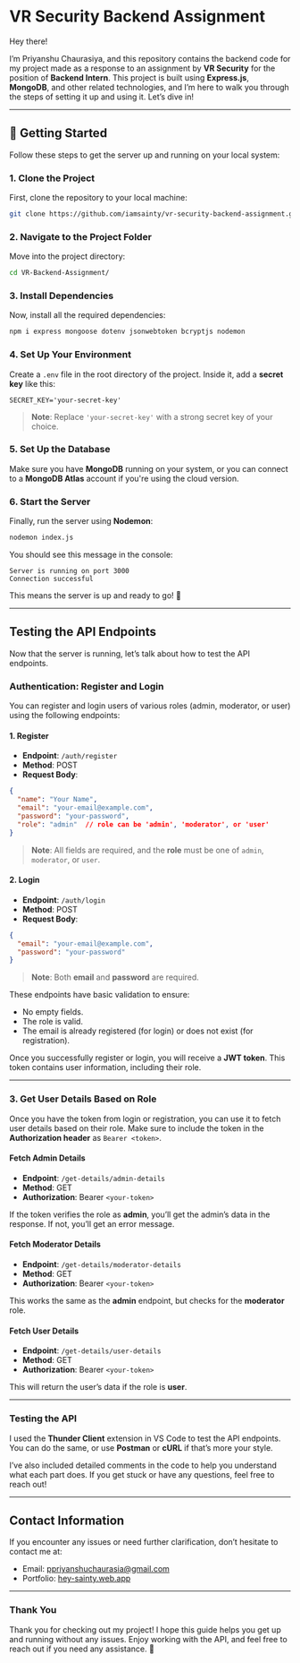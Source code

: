 # VR Security Backend Assignment

Hey there!

I’m Priyanshu Chaurasiya, and this repository contains the backend code for my project made as a response to an assignment by **VR Security** for the position of **Backend Intern**. This project is built using **Express.js**, **MongoDB**, and other related technologies, and I’m here to walk you through the steps of setting it up and using it. Let’s dive in!

---

## 🚀 Getting Started

Follow these steps to get the server up and running on your local system:

### 1. Clone the Project
First, clone the repository to your local machine:

```bash
git clone https://github.com/iamsainty/vr-security-backend-assignment.git
```

### 2. Navigate to the Project Folder
Move into the project directory:

```bash
cd VR-Backend-Assignment/
```

### 3. Install Dependencies
Now, install all the required dependencies:

```bash
npm i express mongoose dotenv jsonwebtoken bcryptjs nodemon
```

### 4. Set Up Your Environment
Create a `.env` file in the root directory of the project. Inside it, add a **secret key** like this:

```env
SECRET_KEY='your-secret-key'
```

> **Note**: Replace `'your-secret-key'` with a strong secret key of your choice.

### 5. Set Up the Database
Make sure you have **MongoDB** running on your system, or you can connect to a **MongoDB Atlas** account if you're using the cloud version.

### 6. Start the Server
Finally, run the server using **Nodemon**:

```bash
nodemon index.js
```

You should see this message in the console:

```
Server is running on port 3000
Connection successful
```

This means the server is up and ready to go! 🎉

---

## Testing the API Endpoints

Now that the server is running, let’s talk about how to test the API endpoints.

### Authentication: Register and Login

You can register and login users of various roles (admin, moderator, or user) using the following endpoints:

#### 1. Register

- **Endpoint**: `/auth/register`
- **Method**: POST
- **Request Body**:

```json
{
  "name": "Your Name",
  "email": "your-email@example.com",
  "password": "your-password",
  "role": "admin"  // role can be 'admin', 'moderator', or 'user'
}
```

> **Note**: All fields are required, and the **role** must be one of `admin`, `moderator`, or `user`.

#### 2. Login

- **Endpoint**: `/auth/login`
- **Method**: POST
- **Request Body**:

```json
{
  "email": "your-email@example.com",
  "password": "your-password"
}
```

> **Note**: Both **email** and **password** are required.

These endpoints have basic validation to ensure:
- No empty fields.
- The role is valid.
- The email is already registered (for login) or does not exist (for registration).

Once you successfully register or login, you will receive a **JWT token**. This token contains user information, including their role.

---

### 3. Get User Details Based on Role

Once you have the token from login or registration, you can use it to fetch user details based on their role. Make sure to include the token in the **Authorization header** as `Bearer <token>`.

#### Fetch Admin Details

- **Endpoint**: `/get-details/admin-details`
- **Method**: GET
- **Authorization**: Bearer `<your-token>`

If the token verifies the role as **admin**, you’ll get the admin’s data in the response. If not, you’ll get an error message.

#### Fetch Moderator Details

- **Endpoint**: `/get-details/moderator-details`
- **Method**: GET
- **Authorization**: Bearer `<your-token>`

This works the same as the **admin** endpoint, but checks for the **moderator** role.

#### Fetch User Details

- **Endpoint**: `/get-details/user-details`
- **Method**: GET
- **Authorization**: Bearer `<your-token>`

This will return the user’s data if the role is **user**.

---

### Testing the API

I used the **Thunder Client** extension in VS Code to test the API endpoints. You can do the same, or use **Postman** or **cURL** if that’s more your style.

I’ve also included detailed comments in the code to help you understand what each part does. If you get stuck or have any questions, feel free to reach out!

---

## Contact Information

If you encounter any issues or need further clarification, don’t hesitate to contact me at:

- Email: [ppriyanshuchaurasia@gmail.com](mailto:ppriyanshuchaurasia@gmail.com)
- Portfolio: [hey-sainty.web.app](https://hey-sainty.web.app)

---

### Thank You

Thank you for checking out my project! I hope this guide helps you get up and running without any issues. Enjoy working with the API, and feel free to reach out if you need any assistance. 🙌